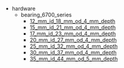 * hardware
  * bearing_6700_series
    * [12_mm_id_18_mm_od_4_mm_depth](hardware/bearing_6700_series/12_mm_id_18_mm_od_4_mm_depth)
    * [15_mm_id_21_mm_od_4_mm_depth](hardware/bearing_6700_series/12_mm_id_18_mm_od_4_mm_depth/15_mm_id_21_mm_od_4_mm_depth)
    * [17_mm_id_23_mm_od_4_mm_depth](hardware/bearing_6700_series/12_mm_id_18_mm_od_4_mm_depth/15_mm_id_21_mm_od_4_mm_depth/17_mm_id_23_mm_od_4_mm_depth)
    * [20_mm_id_27_mm_od_4_mm_depth](hardware/bearing_6700_series/12_mm_id_18_mm_od_4_mm_depth/15_mm_id_21_mm_od_4_mm_depth/17_mm_id_23_mm_od_4_mm_depth/20_mm_id_27_mm_od_4_mm_depth)
    * [25_mm_id_32_mm_od_4_mm_depth](hardware/bearing_6700_series/12_mm_id_18_mm_od_4_mm_depth/15_mm_id_21_mm_od_4_mm_depth/17_mm_id_23_mm_od_4_mm_depth/20_mm_id_27_mm_od_4_mm_depth/25_mm_id_32_mm_od_4_mm_depth)
    * [30_mm_id_37_mm_od_4_mm_depth](hardware/bearing_6700_series/12_mm_id_18_mm_od_4_mm_depth/15_mm_id_21_mm_od_4_mm_depth/17_mm_id_23_mm_od_4_mm_depth/20_mm_id_27_mm_od_4_mm_depth/25_mm_id_32_mm_od_4_mm_depth/30_mm_id_37_mm_od_4_mm_depth)
    * [35_mm_id_44_mm_od_5_mm_depth](hardware/bearing_6700_series/12_mm_id_18_mm_od_4_mm_depth/15_mm_id_21_mm_od_4_mm_depth/17_mm_id_23_mm_od_4_mm_depth/20_mm_id_27_mm_od_4_mm_depth/25_mm_id_32_mm_od_4_mm_depth/30_mm_id_37_mm_od_4_mm_depth/35_mm_id_44_mm_od_5_mm_depth)
